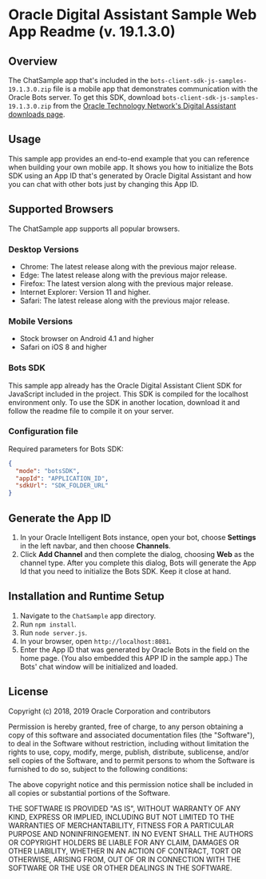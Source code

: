 # Oracle Digital Assistant Sample Web App Readme (v. 19.1.3.0)
## Overview ##
The ChatSample app that's included in the `bots-client-sdk-js-samples-19.1.3.0.zip` file is a mobile app that demonstrates communication with the Oracle Bots server. To get this SDK, download `bots-client-sdk-js-samples-19.1.3.0.zip` from the [Oracle Technology Network's Digital Assistant downloads page](https://www.oracle.com/technetwork/topics/cloud/downloads/amce-downloads-4478270.html).
## Usage ##
This sample app provides an end-to-end example that you can reference when building your own mobile app. It shows you how to initialize the Bots SDK using an App ID that's generated by Oracle Digital Assistant and how you can chat with other bots just by changing this App ID.
## Supported Browsers ##

The ChatSample app supports all popular browsers.
### Desktop Versions ###
- Chrome: The latest release along with the previous major release.
- Edge: The latest release along with the previous major release.
- Firefox: The latest version along with the previous major release.
- Internet Explorer: Version 11 and higher.
- Safari: The latest release along with the previous major release.
### Mobile Versions ###
- Stock browser on Android 4.1 and higher
- Safari on iOS 8 and higher
### Bots SDK
This sample app already has the Oracle Digital Assistant Client SDK for JavaScript included in the project. This SDK is compiled for the localhost environment only.
To use the SDK in another location, download it and  follow the readme file to compile it on your server.

### Configuration file
Required parameters for Bots SDK:
```json
{
  "mode": "botsSDK",
  "appId": "APPLICATION_ID",
  "sdkUrl": "SDK_FOLDER_URL"
}
```

## Generate the App ID ##
1. In your Oracle Intelligent Bots instance, open your bot, choose **Settings** in the left navbar, and then choose **Channels**.
1. Click **Add Channel** and then complete the dialog, choosing **Web** as the channel type. After you complete this dialog, Bots will generate the App Id that you need to initialize the Bots SDK. Keep it close at hand.
## Installation and Runtime Setup ##
1. Navigate to the `ChatSample` app directory.
1. Run `npm install`.
1. Run `node server.js`.
1. In your browser, open `http://localhost:8081`.
1. Enter the App ID that was generated by Oracle Bots in the field on the home page. (You also embedded this APP ID in the sample app.) The Bots' chat window will be initialized and loaded.
## License ##
Copyright (c) 2018, 2019 Oracle Corporation and contributors

Permission is hereby granted, free of charge, to any person obtaining a copy of this software and associated documentation files (the "Software"), to deal in the Software without restriction, including without limitation the rights to use, copy, modify, merge, publish, distribute, sublicense, and/or sell copies of the Software, and to permit persons to whom the Software is furnished to do so, subject to the following conditions:

The above copyright notice and this permission notice shall be included in all copies or substantial portions of the Software.

THE SOFTWARE IS PROVIDED "AS IS", WITHOUT WARRANTY OF ANY KIND, EXPRESS OR IMPLIED, INCLUDING BUT NOT LIMITED TO THE WARRANTIES OF MERCHANTABILITY, FITNESS FOR A PARTICULAR PURPOSE AND NONINFRINGEMENT. IN NO EVENT SHALL THE AUTHORS OR COPYRIGHT HOLDERS BE LIABLE FOR ANY CLAIM, DAMAGES OR OTHER LIABILITY, WHETHER IN AN ACTION OF CONTRACT, TORT OR OTHERWISE, ARISING FROM, OUT OF OR IN CONNECTION WITH THE SOFTWARE OR THE USE OR OTHER DEALINGS IN THE SOFTWARE.